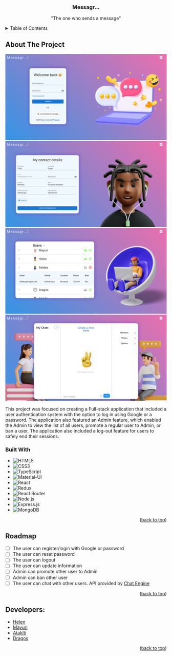 <!-- PROJECT LOGO -->
<div align="center">

<h3 align="center">Messagr...</h3>
  <p align="center">
    "The one who sends a message"
    <br />
  </p>
</div>


<!-- TABLE OF CONTENTS -->
<details>
  <summary>Table of Contents</summary>
  <ol>
    <li>
      <a href="#about-the-project">About The Project</a>
      <ul>
        <li><a href="#built-with">Built With</a></li>
      </ul>
    </li>
    <li><a href="#roadmap">Roadmap</a></li>
    <li><a href="#authors">Developers</a></li>
  </ol>
</details>



<!-- ABOUT THE PROJECT -->
## About The Project
![Screenshot](client/src/assets/images/screenshot/Messagr.png)
![Screenshot](client/src/assets/images/screenshot/Messagr_profile.png)
![Screenshot](client/src/assets/images/screenshot/Messagr_users.png)
![Screenshot](client/src/assets/images/screenshot/Messagr_chat.png)

This project was focused on creating a Full-stack application that included a user authentication system with the option to log in using Google or a password. The application also featured an Admin feature, which enabled the Admin to view the list of all users, promote a regular user to Admin, or ban a user. The application also included a log-out feature for users to safely end their sessions.

### Built With

* ![HTML5][HTML5]
* ![CSS3][CSS3]
* ![TypeScript][TypeScript]
* ![Material-UI][Material-UI]
* ![React][React.js]
* ![Redux][Redux]
* ![React Router][React Router]
* ![Node.js][Node.js]
* ![Express.js][Express.js]
* ![MongoDB][MongoDB]


<p align="right">(<a href="#readme-top">back to top</a>)</p>

<!-- ROADMAP -->
## Roadmap

- [ ] The user can register/login with Google or password
- [ ] The user can reset password
- [ ] The user can logout
- [ ] The user can update information
- [ ] Admin can promote other user to Admin
- [ ] Admin can ban other user
- [ ] The user can chat with other users. API provided by [Chat Engine]

<p align="right">(<a href="#readme-top">back to top</a>)</p>

<!-- AUTHORS -->
## Developers:

* [Helen]
* [Mayuri]
* [Ataklti]
* [Dragos]

<p align="right">(<a href="#readme-top">back to top</a>)</p>

<!-- MARKDOWN LINKS & IMAGES -->
<!-- https://www.markdownguide.org/basic-syntax/#reference-style-links -->
[HTML5]: https://img.shields.io/badge/HTML-239120?style=for-the-badge&logo=html5&logoColor=white
[CSS3]: https://img.shields.io/badge/CSS-239120?&style=for-the-badge&logo=css3&logoColor=white
[TypeScript]: https://img.shields.io/badge/TypeScript-007ACC?style=for-the-badge&logo=typescript&logoColor=white
[Material-UI]: https://img.shields.io/badge/Material--UI-0081CB?style=for-the-badge&logo=material-ui&logoColor=white
[React.js]: https://img.shields.io/badge/React-20232A?style=for-the-badge&logo=react&logoColor=61DAFB
[Redux]: https://img.shields.io/badge/Redux-593D88?style=for-the-badge&logo=redux&logoColor=white
[React Router]: https://img.shields.io/badge/React_Router-CA4245?style=for-the-badge&logo=react-router&logoColor=white
[Node.js]: https://img.shields.io/badge/Node.js-43853D?style=for-the-badge&logo=node.js&logoColor=white
[Express.js]: https://img.shields.io/badge/Express.js-404D59?style=for-the-badge
[MongoDB]: https://img.shields.io/badge/MongoDB-4EA94B?style=for-the-badge&logo=mongodb&logoColor=white

[Chat Engine]: https://chatengine.io/
[Helen]: https://github.com/helena-hub1
[Mayuri]: https://github.com/mayuri2018
[Ataklti]: https://github.com/B324W17
[Dragos]: https://github.com/hellodrvgos
